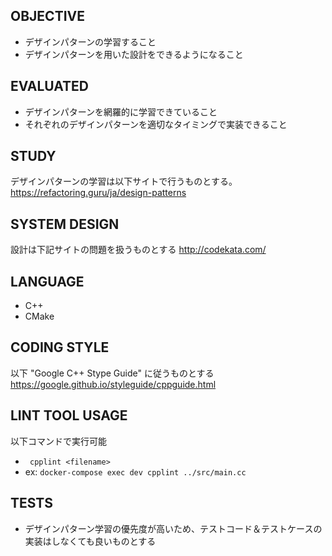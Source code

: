 ## OBJECTIVE
- デザインパターンの学習すること
- デザインパターンを用いた設計をできるようになること

## EVALUATED
- デザインパターンを網羅的に学習できていること
- それぞれのデザインパターンを適切なタイミングで実装できること

## STUDY
デザインパターンの学習は以下サイトで行うものとする。
https://refactoring.guru/ja/design-patterns

## SYSTEM DESIGN
設計は下記サイトの問題を扱うものとする
http://codekata.com/

## LANGUAGE
- C++
- CMake

## CODING STYLE
以下 "Google C++ Stype Guide" に従うものとする
https://google.github.io/styleguide/cppguide.html

## LINT TOOL USAGE
以下コマンドで実行可能
- ``` cpplint <filename>```
- ex: ``` docker-compose exec dev cpplint ../src/main.cc ```

## TESTS
- デザインパターン学習の優先度が高いため、テストコード＆テストケースの実装はしなくても良いものとする
